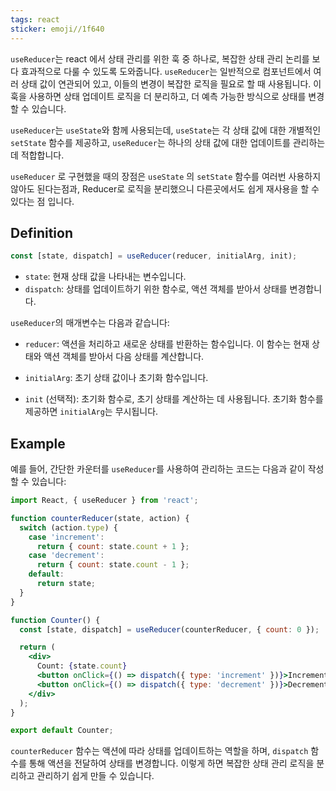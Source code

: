 ```yaml
---
tags: react
sticker: emoji//1f640
---
```


`useReducer`는 react 에서 상태 관리를 위한 훅 중 하나로, 복잡한 상태 관리 논리를 보다 효과적으로 다룰 수 있도록 도와줍니다. `useReducer`는 일반적으로 컴포넌트에서 여러 상태 값이 연관되어 있고, 이들의 변경이 복잡한 로직을 필요로 할 때 사용됩니다. 이 훅을 사용하면 상태 업데이트 로직을 더 분리하고, 더 예측 가능한 방식으로 상태를 변경할 수 있습니다.

`useReducer`는 `useState`와 함께 사용되는데, `useState`는 각 상태 값에 대한 개별적인 `setState` 함수를 제공하고, `useReducer`는 하나의 상태 값에 대한 업데이트를 관리하는 데 적합합니다.

`useReducer` 로 구현했을 때의 장점은 `useState` 의 `setState` 함수를 여러번 사용하지 않아도 된다는점과, Reducer로 로직을 분리했으니 다른곳에서도 쉽게 재사용을 할 수 있다는 점 입니다.

## Definition

```jsx
const [state, dispatch] = useReducer(reducer, initialArg, init);
```

- `state`: 현재 상태 값을 나타내는 변수입니다.
- `dispatch`: 상태를 업데이트하기 위한 함수로, 액션 객체를 받아서 상태를 변경합니다.

`useReducer`의 매개변수는 다음과 같습니다:

- `reducer`: 액션을 처리하고 새로운 상태를 반환하는 함수입니다. 이 함수는 현재 상태와 액션 객체를 받아서 다음 상태를 계산합니다.

- `initialArg`: 초기 상태 값이나 초기화 함수입니다.

- `init` (선택적): 초기화 함수로, 초기 상태를 계산하는 데 사용됩니다. 초기화 함수를 제공하면 `initialArg`는 무시됩니다.

## Example

예를 들어, 간단한 카운터를 `useReducer`를 사용하여 관리하는 코드는 다음과 같이 작성할 수 있습니다:

```jsx
import React, { useReducer } from 'react';

function counterReducer(state, action) {
  switch (action.type) {
    case 'increment':
      return { count: state.count + 1 };
    case 'decrement':
      return { count: state.count - 1 };
    default:
      return state;
  }
}

function Counter() {
  const [state, dispatch] = useReducer(counterReducer, { count: 0 });

  return (
    <div>
      Count: {state.count}
      <button onClick={() => dispatch({ type: 'increment' })}>Increment</button>
      <button onClick={() => dispatch({ type: 'decrement' })}>Decrement</button>
    </div>
  );
}

export default Counter;
```

`counterReducer` 함수는 액션에 따라 상태를 업데이트하는 역할을 하며, `dispatch` 함수를 통해 액션을 전달하여 상태를 변경합니다. 이렇게 하면 복잡한 상태 관리 로직을 분리하고 관리하기 쉽게 만들 수 있습니다.